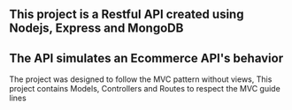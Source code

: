 ## This project is a Restful API created using Nodejs, Express and MongoDB

## The API simulates an Ecommerce API's behavior 

The project was designed to follow the MVC pattern without views, This project contains Models, Controllers and Routes to respect the MVC guide lines
